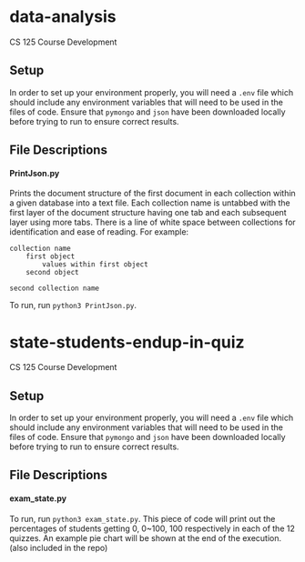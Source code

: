 # data-analysis
CS 125 Course Development

## Setup
In order to set up your environment properly, you will need a `.env` file which should include any environment variables that will need to be used in the files of code. 
Ensure that `pymongo` and `json` have been downloaded locally before trying to run to ensure correct results. 

## File Descriptions
#### PrintJson.py
Prints the document structure of the first document in each collection within a given database into a text file. Each collection name is untabbed with the first layer of the document structure having one tab and each subsequent layer using more tabs. There is a line of white space between collections for identification and ease of reading. For example:
```
collection name
    first object
        values within first object
    second object
    
second collection name
```
To run, run `python3 PrintJson.py`. 


# state-students-endup-in-quiz
CS 125 Course Development

## Setup
In order to set up your environment properly, you will need a `.env` file which should include any environment variables that will need to be used in the files of code. 
Ensure that `pymongo` and `json` have been downloaded locally before trying to run to ensure correct results. 

## File Descriptions
#### exam_state.py
To run, run `python3 exam_state.py`. 
This piece of code will print out the percentages of students getting 0, 0~100, 100 respectively in each of the 12 quizzes. An example pie chart will be shown at the end of the execution. (also included in the repo)

